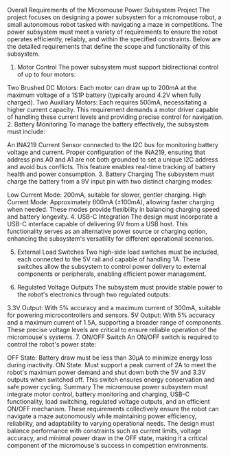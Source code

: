 Overall Requirements of the Micromouse Power Subsystem Project
The project focuses on designing a power subsystem for a micromouse robot, a small autonomous robot tasked with navigating a maze in competitions. The power subsystem must meet a variety of requirements to ensure the robot operates efficiently, reliably, and within the specified constraints. Below are the detailed requirements that define the scope and functionality of this subsystem.

1. Motor Control
The power subsystem must support bidirectional control of up to four motors:

Two Brushed DC Motors: Each motor can draw up to 200mA at the maximum voltage of a 1S1P battery (typically around 4.2V when fully charged).
Two Auxiliary Motors: Each requires 500mA, necessitating a higher current capacity. This requirement demands a motor driver capable of handling these current levels and providing precise control for navigation.
2. Battery Monitoring
To manage the battery effectively, the subsystem must include:

An INA219 Current Sensor connected to the I2C bus for monitoring battery voltage and current.
Proper configuration of the INA219, ensuring that address pins A0 and A1 are not both grounded to set a unique I2C address and avoid bus conflicts. This feature enables real-time tracking of battery health and power consumption.
3. Battery Charging
The subsystem must charge the battery from a 9V input pin with two distinct charging modes:

Low Current Mode: 200mA, suitable for slower, gentler charging.
High Current Mode: Approximately 600mA (±100mA), allowing faster charging when needed. These modes provide flexibility in balancing charging speed and battery longevity.
4. USB-C Integration
The design must incorporate a USB-C interface capable of delivering 9V from a USB host. This functionality serves as an alternative power source or charging option, enhancing the subsystem's versatility for different operational scenarios.

5. External Load Switches
Two high-side load switches must be included, each connected to the 5V rail and capable of handling 1A. These switches allow the subsystem to control power delivery to external components or peripherals, enabling efficient power management.

6. Regulated Voltage Outputs
The subsystem must provide stable power to the robot's electronics through two regulated outputs:

3.3V Output: With 5% accuracy and a maximum current of 300mA, suitable for powering microcontrollers and sensors.
5V Output: With 5% accuracy and a maximum current of 1.5A, supporting a broader range of components. These precise voltage levels are critical to ensure reliable operation of the micromouse's systems.
7. ON/OFF Switch
An ON/OFF switch is required to control the robot's power state:

OFF State: Battery draw must be less than 30μA to minimize energy loss during inactivity.
ON State: Must support a peak current of 2A to meet the robot's maximum power demand and shut down both the 5V and 3.3V outputs when switched off. This switch ensures energy conservation and safe power cycling.
Summary
The micromouse power subsystem must integrate motor control, battery monitoring and charging, USB-C functionality, load switching, regulated voltage outputs, and an efficient ON/OFF mechanism. These requirements collectively ensure the robot can navigate a maze autonomously while maintaining power efficiency, reliability, and adaptability to varying operational needs. The design must balance performance with constraints such as current limits, voltage accuracy, and minimal power draw in the OFF state, making it a critical component of the micromouse's success in competition environments.
